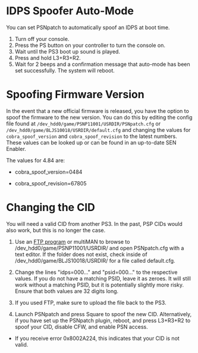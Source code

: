 # IDPS Spoofer Auto-Mode

You can set PSNpatch to automatically spoof an IDPS at boot time.

1. Turn off your console.
2. Press the PS button on your controller to turn the console on.
3. Wait until the PS3 boot up sound is played.
4. Press and hold L3+R3+R2.
5. Wait for 2 beeps and a confirmation message that auto-mode has been set successfully. The system will reboot.

# Spoofing Firmware Version

In the event that a new official firmware is released, you have the option to spoof the firmware to the new version. You can do this by editing the config file found at `/dev_hdd0/game/PSNP11001/USRDIR/PSNpatch.cfg` or `/dev_hdd0/game/BLJS10018/USRDIR/default.cfg` and changing the values for `cobra_spoof_version` and `cobra_spoof_revision` to the latest numbers. These values can be looked up or can be found in an up-to-date SEN Enabler.

The values for 4.84 are:

* cobra_spoof_version=0484

* cobra_spoof_revision=67805

# Changing the CID


You will need a valid CID from another PS3. In the past, PSP CIDs would also work, but this is no longer the case.

1. Use an [FTP program](https://www.reddit.com/r/ps3homebrew/wiki/transferring_files) or multiMAN to browse to /dev_hdd0/game/PSNP11001/USRDIR/ and open PSNpatch.cfg with a text editor. If the folder does not exist, check inside of /dev_hdd0/game/BLJS10018/USRDIR/ for a file called default.cfg.

2. Change the lines "idps=000..." and "psid=000..." to the respective values. If you do not have a matching PSID, leave it as zeroes. It will still work without a matching PSID, but it is potentially slightly more risky. Ensure that both values are 32 digits long.

3. If you used FTP, make sure to upload the file back to the PS3.

4. Launch PSNpatch and press Square to spoof the new CID. Alternatively, if you have set up the PSNpatch plugin, reboot, and press L3+R3+R2 to spoof your CID, disable CFW, and enable PSN access. 

* If you receive error 0x8002A224, this indicates that your CID is not valid.


